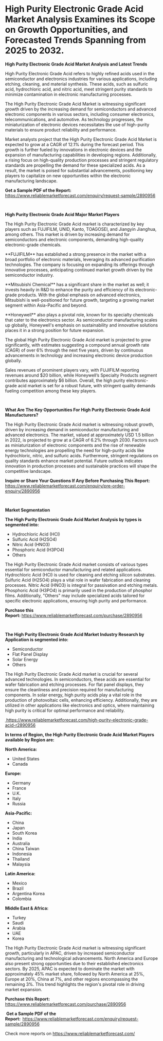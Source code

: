 <p><h1>High Purity Electronic Grade Acid Market Analysis Examines its Scope on Growth Opportunities, and Forecasted Trends Spanning from 2025 to 2032.</h1></p><p><strong>High Purity Electronic Grade Acid Market Analysis and Latest Trends</strong></p>
<p><p>High Purity Electronic Grade Acid refers to highly refined acids used in the semiconductor and electronics industries for various applications, including etching, cleaning, and material synthesis. These acids, such as sulfuric acid, hydrochloric acid, and nitric acid, meet stringent purity standards to minimize contamination in electronic manufacturing processes.</p><p>The High Purity Electronic Grade Acid Market is witnessing significant growth driven by the increasing demand for semiconductors and advanced electronic components in various sectors, including consumer electronics, telecommunications, and automotive. As technology progresses, the miniaturization of electronic devices necessitates the use of high-purity materials to ensure product reliability and performance.</p><p>Market analysts project that the High Purity Electronic Grade Acid Market is expected to grow at a CAGR of 12.1% during the forecast period. This growth is further fueled by innovations in electronic devices and the expansion of manufacturing capabilities in developing regions. Additionally, a rising focus on high-quality production processes and stringent regulatory standards are propelling the demand for these specialized acids. As a result, the market is poised for substantial advancements, positioning key players to capitalize on new opportunities within the electronic manufacturing landscape.</p></p>
<p><strong>Get a Sample PDF of the Report:&nbsp;</strong> <a href="https://www.reliablemarketforecast.com/enquiry/request-sample/2890956?utm_campaign=1766&utm_medium=2&utm_source=Github&utm_content=ia&utm_term=14032025&utm_id=high-purity-electronic-grade-acid">https://www.reliablemarketforecast.com/enquiry/request-sample/2890956</a></p>
<p>&nbsp;</p>
<p><strong>High Purity Electronic Grade Acid Major Market Players</strong></p>
<p><p>The High Purity Electronic Grade Acid market is characterized by key players such as FUJIFILM, UNID, Kanto, TOAGOSEI, and Jiangyin Jianghua, among others. This market is driven by increasing demand for semiconductors and electronic components, demanding high-quality electronic-grade chemicals.</p><p>**FUJIFILM** has established a strong presence in the market with a broad portfolio of electronic materials, leveraging its advanced purification technologies. The company is focusing on expanding its offerings through innovative processes, anticipating continued market growth driven by the semiconductor industry.</p><p>**Mitsubishi Chemical** has a significant share in the market as well; it invests heavily in R&D to enhance the purity and efficiency of its electronic-grade products. With the global emphasis on advanced electronics, Mitsubishi is well-positioned for future growth, targeting a growing market segment within Asia-Pacific and beyond.</p><p>**Honeywell** also plays a pivotal role, known for its specialty chemicals that cater to the electronics sector. As semiconductor manufacturing scales up globally, Honeywell's emphasis on sustainability and innovative solutions places it in a strong position for future expansion.</p><p>The global High Purity Electronic Grade Acid market is projected to grow significantly, with estimates suggesting a compound annual growth rate (CAGR) of over 6% through the next five years, driven by continuous advancements in technology and increasing electronic device production globally.</p><p>Sales revenues of prominent players vary, with FUJIFILM reporting revenues around $20 billion, while Honeywell’s Specialty Products segment contributes approximately $6 billion. Overall, the high purity electronic-grade acid market is set for a robust future, with stringent quality demands fueling competition among these key players.</p></p>
<p>&nbsp;</p>
<p><strong>What Are The Key Opportunities For High Purity Electronic Grade Acid Manufacturers?</strong></p>
<p><p>The High Purity Electronic Grade Acid market is witnessing robust growth, driven by increasing demand in semiconductor manufacturing and advanced electronics. The market, valued at approximately USD 1.5 billion in 2022, is projected to grow at a CAGR of 6.2% through 2030. Factors such as miniaturization of electronic components and the rise of renewable energy technologies are propelling the need for high-purity acids like hydrochloric, nitric, and sulfuric acids. Furthermore, stringent regulations on quality standards enhance market potential. Future outlook indicates innovation in production processes and sustainable practices will shape the competitive landscape.</p></p>
<p><strong>Inquire or Share Your Questions If Any Before Purchasing This Report:</strong> <a href="https://www.reliablemarketforecast.com/enquiry/pre-order-enquiry/2890956?utm_campaign=1766&utm_medium=2&utm_source=Github&utm_content=ia&utm_term=14032025&utm_id=high-purity-electronic-grade-acid">https://www.reliablemarketforecast.com/enquiry/pre-order-enquiry/2890956</a></p>
<p>&nbsp;</p>
<p><strong>Market Segmentation</strong></p>
<p><strong>The High Purity Electronic Grade Acid Market Analysis by types is segmented into:</strong></p>
<p><ul><li>Hydrochloric Acid (HCl)</li><li>Sulfuric Acid (H2SO4)</li><li>Nitric Acid (HNO3)</li><li>Phosphoric Acid (H3PO4)</li><li>Others</li></ul></p>
<p><p>The High Purity Electronic Grade Acid market consists of various types essential for semiconductor manufacturing and related applications. Hydrochloric Acid (HCl) is used for cleaning and etching silicon substrates. Sulfuric Acid (H2SO4) plays a vital role in wafer fabrication and cleaning processes. Nitric Acid (HNO3) is integral for passivation and etching metals. Phosphoric Acid (H3PO4) is primarily used in the production of phosphor films. Additionally, "Others" may include specialized acids tailored for specific electronic applications, ensuring high purity and performance.</p></p>
<p><strong>Purchase this Report:&nbsp;</strong><a href="https://www.reliablemarketforecast.com/purchase/2890956?utm_campaign=1766&utm_medium=2&utm_source=Github&utm_content=ia&utm_term=14032025&utm_id=high-purity-electronic-grade-acid">https://www.reliablemarketforecast.com/purchase/2890956</a></p>
<p>&nbsp;</p>
<p><strong>The High Purity Electronic Grade Acid Market Industry Research by Application is segmented into:</strong></p>
<p><ul><li>Semiconductor</li><li>Flat Panel Display</li><li>Solar Energy</li><li>Others</li></ul></p>
<p><p>The High Purity Electronic Grade Acid market is crucial for several advanced technologies. In semiconductors, these acids are essential for wafer fabrication and etching processes. For flat panel displays, they ensure the cleanliness and precision required for manufacturing components. In solar energy, high purity acids play a vital role in the production of photovoltaic cells, enhancing efficiency. Additionally, they are utilized in other applications like electronics and optics, where maintaining high purity is critical for optimal performance and reliability.</p></p>
<p><a href="https://www.reliablemarketforecast.com/high-purity-electronic-grade-acid-r2890956?utm_campaign=1766&utm_medium=2&utm_source=Github&utm_content=ia&utm_term=14032025&utm_id=high-purity-electronic-grade-acid">&nbsp;https://www.reliablemarketforecast.com/high-purity-electronic-grade-acid-r2890956</a></p>
<p><strong>In terms of Region, the High Purity Electronic Grade Acid Market Players available by Region are:</strong></p>
<p>
    <p> <strong> North America: </strong>
        <ul>
            <li>United States</li>
            <li>Canada</li>
        </ul>
        </p> 
    <p> <strong> Europe: </strong>
        <ul>
            <li>Germany</li>
            <li>France</li>
            <li>U.K.</li>
            <li>Italy</li>
            <li>Russia</li>
        </ul>
        </p> 
    <p> <strong> Asia-Pacific: </strong>
        <ul>
            <li>China</li>
            <li>Japan</li>
            <li>South Korea</li>
            <li>India</li>
            <li>Australia</li>
            <li>China Taiwan</li>
            <li>Indonesia</li>
            <li>Thailand</li>
            <li>Malaysia</li>
        </ul>
        </p> 
    <p> <strong> Latin America: </strong>
        <ul>
            <li>Mexico</li>
            <li>Brazil</li>
            <li>Argentina Korea</li>
            <li>Colombia</li>
        </ul>
        </p> 
    <p> <strong> Middle East & Africa: </strong>
        <ul>
            <li>Turkey</li>
            <li>Saudi</li>
            <li>Arabia</li>
            <li>UAE</li>
            <li>Korea</li>
        </ul>
    </p>
    </p>
<p><p>The High Purity Electronic Grade Acid market is witnessing significant growth, particularly in APAC, driven by increased semiconductor manufacturing and technological advancements. North America and Europe also present strong opportunities due to their established electronics sectors. By 2025, APAC is expected to dominate the market with approximately 45% market share, followed by North America at 25%, Europe at 20%, China at 7%, and other regions encompassing the remaining 3%. This trend highlights the region's pivotal role in driving market expansion.</p></p>
<p><strong>Purchase this Report: </strong><a href="https://www.reliablemarketforecast.com/purchase/2890956?utm_campaign=1766&utm_medium=2&utm_source=Github&utm_content=ia&utm_term=14032025&utm_id=high-purity-electronic-grade-acid">https://www.reliablemarketforecast.com/purchase/2890956</a></p>
<p>&nbsp;<strong>Get a Sample PDF of the Report:&nbsp;&nbsp;</strong><a href="https://www.reliablemarketforecast.com/enquiry/request-sample/2890956?utm_campaign=1766&utm_medium=2&utm_source=Github&utm_content=ia&utm_term=14032025&utm_id=high-purity-electronic-grade-acid">https://www.reliablemarketforecast.com/enquiry/request-sample/2890956</a></p>
<p><strong></strong></p>
<p>Check more reports on <a href="https://www.reliablemarketforecast.com/?utm_campaign=1766&utm_medium=2&utm_source=Github&utm_content=ia&utm_term=14032025&utm_id=high-purity-electronic-grade-acid">https://www.reliablemarketforecast.com/</a></p>